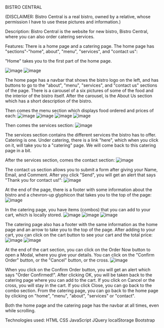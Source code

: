 BISTRO CENTRAL

(DISCLAIMER: Bistro Central is a real bistro, owned by a relative, whose permission I have to use these pictures and information.)

Description: Bistro Central is the website for new bistro, Bistro Central, where you can also order catering services.

Features:
There is a home page and a catering page.
The home page has "sections"-"home", about", "menu", "services", and "contact us":

"Home" takes you to the first part of the home page.

![image](https://user-images.githubusercontent.com/43327790/47950887-88955d00-df83-11e8-84de-f615afa2011b.png)
![image](https://user-images.githubusercontent.com/43327790/47950907-ce522580-df83-11e8-92df-be47794dbbeb.png)
 
The home page has a navbar that shows the bistro logo on the left, and has buttons to go to the "about", "menu", "services", and "contact us" sections of the page.
There is a carousel of a six pictures of some of the food and the interior of the bistro itself.
After the carousel, is the About Us section which has a short description of the bistro. 

Then comes the menu section which displays food ordered and prices of each:
![image](https://user-images.githubusercontent.com/43327790/47950974-bdee7a80-df84-11e8-8c6c-2c4589e85c76.png)
![image](https://user-images.githubusercontent.com/43327790/47950985-dd85a300-df84-11e8-8691-9f13441d16bb.png)
![image](https://user-images.githubusercontent.com/43327790/47950998-fb530800-df84-11e8-8671-5d9b9e913615.png)
![image](https://user-images.githubusercontent.com/43327790/47951008-158ce600-df85-11e8-977e-8f1482eb26c2.png)

Then comes the services section:
![image](https://user-images.githubusercontent.com/43327790/47951024-4a00a200-df85-11e8-9bea-8209068191a2.png)

The services section contains the different services the bistro has to offer. Catering is one. Under catering, there is a link "here", which when you click on it, will take you to a "catering" page. We will come back to this catering page in a bit.

After the services section, comes the contact section:
![image](https://user-images.githubusercontent.com/43327790/47951071-e034c800-df85-11e8-9b2e-dd09c15444fd.png)

The contact us section allows you to submit a form after giving your Name, Email, and Comment. After you click "Send", you will get an alert that says "Thank you for contact us!":
![image](https://user-images.githubusercontent.com/43327790/47951104-520d1180-df86-11e8-941c-b9c68b14c542.png)

At the end of the page, there is a footer with some information about the bistro and a chevron-up glyphicon that takes you to the top of the page:
![image](https://user-images.githubusercontent.com/43327790/47951147-e5464700-df86-11e8-9540-76e0f5cf92c2.png)


In the catering page, you have items (combos) that you can add to your cart, which is locally stored.
![image](https://user-images.githubusercontent.com/43327790/47951218-dad87d00-df87-11e8-8e92-fa37772735e2.png)
![image](https://user-images.githubusercontent.com/43327790/47951233-fd6a9600-df87-11e8-9632-c5e44bf6436f.png)
![image](https://user-images.githubusercontent.com/43327790/47951240-1410ed00-df88-11e8-9fe9-1f771ae02a54.png)

The catering page also has a footer with the same information as the home page and an arrow to take you to the top of the page. 
After adding to your cart, you can click on the cart button to see your cart and the total price:
![image](https://user-images.githubusercontent.com/43327790/47951256-66520e00-df88-11e8-9b06-0039b9567876.png)
![image](https://user-images.githubusercontent.com/43327790/47951262-7a960b00-df88-11e8-936d-3be3a2186eec.png)

At the end of the cart section, you can click on the Order Now button to open a Modal, where you give your details. You can click on the "Confirm Order" button, or the "Cancel" button, or the cross.
![image](https://user-images.githubusercontent.com/43327790/47951309-014ae800-df89-11e8-93da-ab8dddb1b5d5.png)

When you click on the Confirm Order button, you will get an alert which says "Order Confirmed!". After clicking OK, you will be taken back to the catering page where you can add to the cart. If you click on Cancel or the cross, you will stay in the cart. If you click Close, you can go back to the combo section.
From the catering page, you can go back to the home page by clicking on "home", "menu", "about", "services" or "contact".

Both the home page and the catering page has the navbar at all times, even while scrolling.

Technologies used:
HTML
CSS
JavaScript
JQuery
localStorage
Bootstrap